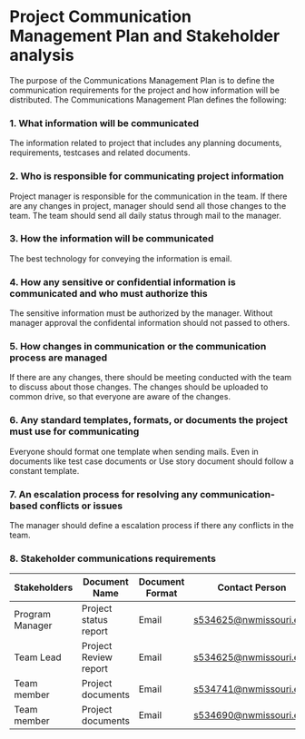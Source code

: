 # Project Communication Management Plan and Stakeholder analysis


The purpose of the Communications Management Plan is to define the communication requirements for the project and how information will be distributed.  The Communications Management Plan defines the following:


### 1. What information will be communicated

The information related to project that includes any planning documents, requirements, testcases and related documents.

### 2. Who is responsible for communicating project information

Project manager is responsible for the communication in the team. If there are any changes in project, manager should send all those changes to the team. The team should send all daily status through mail to the manager.

### 3. How the information will be communicated

The best technology for conveying the information is email.

### 4. How any sensitive or confidential information is communicated and who must authorize this

The sensitive information must be authorized by the manager. Without manager approval the confidental information should not passed to others.


### 5. How changes in communication or the communication process are managed

If there are any changes, there should be meeting conducted with the team to discuss about those changes. The changes should be uploaded to common drive, so that everyone are aware of the changes.

### 6. Any standard templates, formats, or documents the project must use for communicating

Everyone should format one template when sending mails. Even in documents like test case documents or Use story document should follow a constant template.


### 7. An escalation process for resolving any communication-based conflicts or issues

The manager should define a escalation process if there any conflicts in the team.


### 8. Stakeholder communications requirements
 
Stakeholders|Document Name|Document Format|Contact Person|Due Date|
---|---|--|--|--|
Program Manager	|Project status report |Email |s534625@nwmissouri.edu |Every week
Team Lead |Project Review report |Email |s534625@nwmissouri.edu |Every week
Team member |Project documents |Email |s534741@nwmissouri.edu |Every week
Team member |Project documents |Email |s534690@nwmissouri.edu| Every week 
